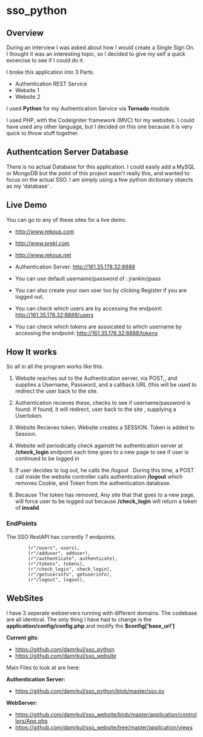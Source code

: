 # sso_python

## Overview
During an interview I was asked about how I would create a Single Sign On.   I thought it was an interesting topic, so I decided to give my self a quick excercise to see if I could do it.


I broke this application into 3 Parts.

- Authentication REST Service
- Website 1
- Website 2


I used **Python** for my Authentication Service  via **Tornado** module. 

I used PHP, with the Codeigniter framework (MVC) for my websites.  I could have used any other language, but I decided on this one because it is very quick to throw stuff together.


## Authentcation Server Database
There is no actual Database for this application.  I could easily add a MySQL or MongoDB but the point of this project wasn't really this, and wanted to focus on the actual SSO.    I am simply using a few python dictionary objects as my 'database' .


## Live Demo
You can go to any of these sites for a live demo.
- http://www.rekous.com
- http://www.prekl.com
- http://www.rekous.net

- Authentication Server:  http://161.35.178.32:8888

- You can use default username/password of :  jrankin/jpass 
- You can also create your own user too by clicking Register if you are logged out.

- You can check which users are by accessing the endpoint:
http://161.35.178.32:8888/users


- You can check which tokens are assoicated to which username by accessing the endpoint:
http://161.35.178.32:8888/tokens



## How It works

So all in all the program works like this.

1) Website reaches out to the Authentication server, via POST,, and supplies a Username, Password, and a callback URL (this will be used to redirect the user back to the site.

2) Authentication recieves these, checks to see if username/password is found.   If found, it will redirect, user back to the site , supplying a Usertoken.

3) Website Recieves token.  Website creates a SESSION.    Token is added to Session.

4) Website will periodicatly check againstt he authentication server at  **/check_login** endpoint each time goes to a new page to see if user is continued to be logged in 

5) If user decides to log out, he calls the /logout .  During this time, a POST call inside the website controller calls authentication **/logout** which removes Cookie, and Token from the authentication database.   

6) Because The token has removed,  Any site that that goes to a new page, will force user to be logged out because **/check_login** will return a token of **invalid**
 

### EndPoints 
The SSO RestAPI  has currently 7 endpoints.
```
        (r"/users", users),
        (r"/adduser", adduser),
        (r"/authenticate", authenticate),
        (r"/tokens", tokens),
        (r"/check_login", check_login),
        (r"/getuserinfo", getuserinfo),
        (r"/logout", logout),
```



## WebSites
I have 3 seperate webservers running with different domains.   The codebase are all identical.  The only thing I have had to change is the **application/config/config.php** and modify the **$config['base_url']**


**Current gits**:
- https://github.com/damrkul/sso_python
- https://github.com/damrkul/sso_website


Main Files to look at are here:

**Authentication Server:**
- https://github.com/damrkul/sso_python/blob/master/sso.py

**WebServer:**
- https://github.com/damrkul/sso_website/blob/master/application/controllers/App.php
- https://github.com/damrkul/sso_website/tree/master/application/views



###
